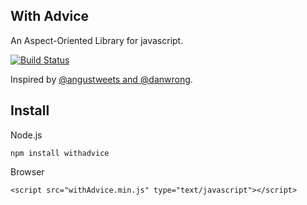 With Advice
-------------

An Aspect-Oriented Library for javascript.

[![Build Status](https://travis-ci.org/[YOUR_GITHUB_USERNAME]/[YOUR_PROJECT_NAME].png)](https://travis-ci.org/olivoil/withAdvice.js)

Inspired by [@angustweets and @danwrong](https://speakerdeck.com/u/anguscroll/p/how-we-learned-to-stop-worrying-and-love-javascript).

<script async class="speakerdeck-embed" data-id="4fc7e727ed0e1d001f022749" data-ratio="1.3333333333333333" src="//speakerdeck.com/assets/embed.js"></script>


## Install

Node.js

```
npm install withadvice
```

Browser

```
<script src="withAdvice.min.js" type="text/javascript"></script>
```
